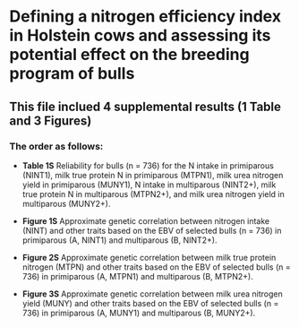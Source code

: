 # Defining a nitrogen efficiency index in Holstein cows and assessing its potential effect on the breeding program of bulls

## This file inclued 4 supplemental results (1 Table and 3 Figures)

### The order  as follows:

- **Table 1S** Reliability for bulls (n = 736) for the N intake in primiparous (NINT1), milk true protein N in primiparous (MTPN1), milk urea nitrogen yield in primiparous (MUNY1), N intake in multiparous (NINT2+), milk true protein N in multiparous (MTPN2+), and milk urea nitrogen yield in multiparous (MUNY2+).

- **Figure 1S** Approximate genetic correlation between nitrogen intake (NINT) and other traits based on the EBV of selected bulls (n = 736) in primiparous (A, NINT1) and multiparous (B, NINT2+). 

- **Figure 2S** Approximate genetic correlation between milk true protein nitrogen (MTPN) and other traits based on the EBV of selected bulls (n = 736) in primiparous (A, MTPN1) and multiparous (B, MTPN2+). 

- **Figure 3S** Approximate genetic correlation between milk urea nitrogen yield (MUNY) and other traits based on the EBV of selected bulls (n = 736) in primiparous (A, MUNY1) and multiparous (B, MUNY2+). 
